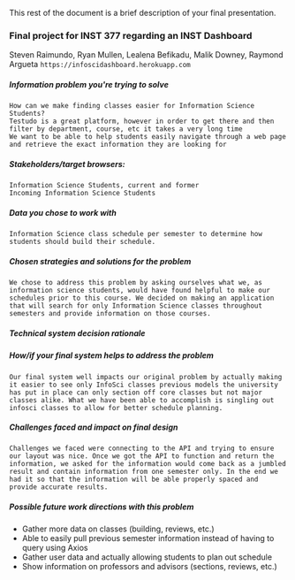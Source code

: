 This rest of the document is a brief description of your final presentation.

### Final project for INST 377 regarding an INST Dashboard
Steven Raimundo, Ryan Mullen, Lealena Befikadu, Malik Downey, Raymond Argueta 
`https://infoscidashboard.herokuapp.com`
##### Information problem you're trying to solve
    How can we make finding classes easier for Information Science Students? 
    Testudo is a great platform, however in order to get there and then filter by department, course, etc it takes a very long time 
    We want to be able to help students easily navigate through a web page and retrieve the exact information they are looking for
##### Stakeholders/target browsers:
    Information Science Students, current and former 
    Incoming Information Science Students 
##### Data you chose to work with
    Information Science class schedule per semester to determine how students should build their schedule.
##### Chosen strategies and solutions for the problem
    We chose to address this problem by asking ourselves what we, as information science students, would have found helpful to make our schedules prior to this course. We decided on making an application that will search for only Information Science classes throughout semesters and provide information on those courses.
##### Technical system decision rationale

##### How/if your final system helps to address the problem
    Our final system well impacts our original problem by actually making it easier to see only InfoSci classes previous models the university has put in place can only section off core classes but not major classes alike. What we have been able to accomplish is singling out infosci classes to allow for better schedule planning. 
##### Challenges faced and impact on final design
    Challenges we faced were connecting to the API and trying to ensure our layout was nice. Once we got the API to function and return the information, we asked for the information would come back as a jumbled result and contain information from one semester only. In the end we had it so that the information will be able properly spaced and provide accurate results.
##### Possible future work directions with this problem
* Gather more data on classes (building, reviews, etc.)
* Able to easily pull previous semester information instead of having to query using Axios 
* Gather user data and actually allowing students to plan out schedule
* Show information on professors and advisors (sections, reviews, etc.)
